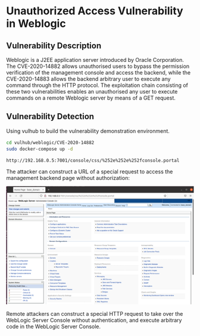 # Unauthorized Access Vulnerability in Weblogic

## Vulnerability Description

Weblogic is a J2EE application server introduced by Oracle Corporation. The CVE-2020-14882 allows unauthorised users to bypass the permission verification of the management console and access the backend, while the CVE-2020-14883 allows the backend arbitrary user to execute any command through the HTTP protocol. The exploitation chain consisting of these two vulnerabilities enables an unauthorised any user to execute commands on a remote Weblogic server by means of a GET request.

## Vulnerability Detection

Using vulhub to build the vulnerability demonstration environment.

```bash
cd vulhub/weblogic/CVE-2020-14882
sudo docker-compose up -d
```

```
http://192.168.0.5:7001/console/css/%252e%252e%252fconsole.portal
```

The attacker can construct a URL of a special request to access the management backend page without authorization:

![image-20220511234328480](../../.gitbook/assets/image-20220511234328480.png)

Remote attackers can construct a special HTTP request to take over the WebLogic Server Console without authentication, and execute arbitrary code in the WebLogic Server Console.
